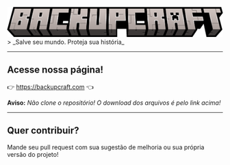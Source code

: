 <img src="backupcraft.png">
> _Salve seu mundo. Proteja sua história_

---

## **Acesse nossa página!**
👉 https://backupcraft.com 👈

**Aviso:** _Não clone o repositório! O download dos arquivos é pelo link acima!_ 

---

## Quer contribuir?

Mande seu pull request com sua sugestão de melhoria ou sua própria versão do projeto! 
